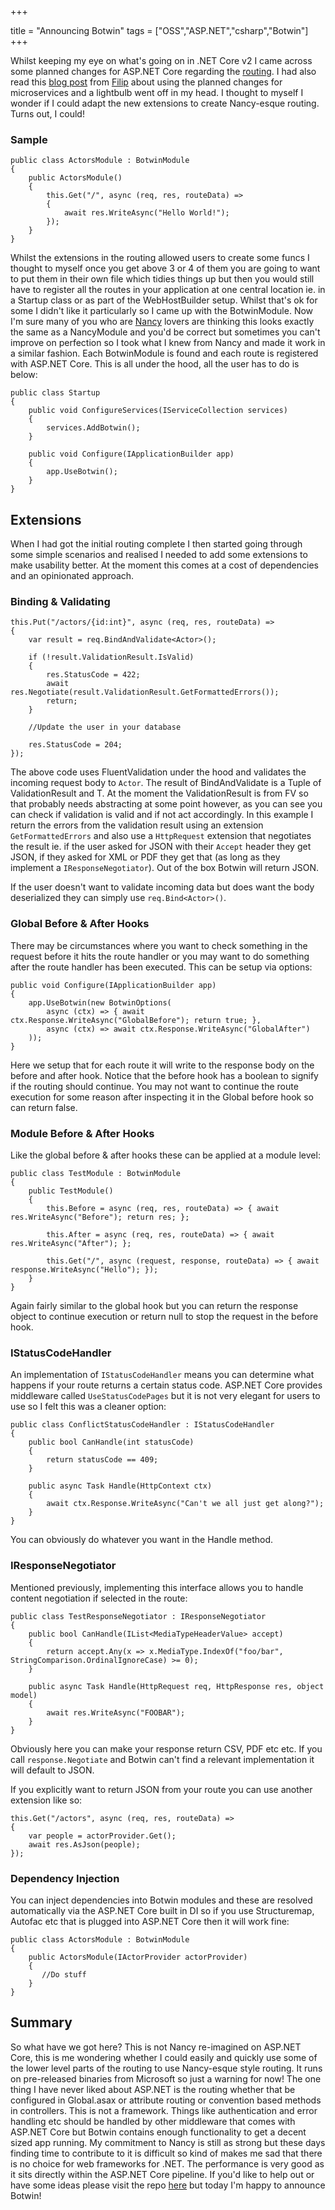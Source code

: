 +++

title = "Announcing Botwin"
tags = ["OSS","ASP.NET","csharp","Botwin"]
+++

Whilst keeping my eye on what's going on in .NET Core v2 I came across some planned changes for ASP.NET Core regarding the [routing](https://github.com/aspnet/Routing/blob/dev/src/Microsoft.AspNetCore.Routing/RequestDelegateRouteBuilderExtensions.cs).  I had also read this [blog post](https://www.strathweb.com/2017/01/building-microservices-with-asp-net-core-without-mvc/) from [Filip](https://twitter.com/filip_woj) about using the planned changes for microservices and a lightbulb went off in my head.  I thought to myself I wonder if I could adapt the new extensions to create Nancy-esque routing.  Turns out, I could!

### Sample  

    public class ActorsModule : BotwinModule
    {
        public ActorsModule()
        {
            this.Get("/", async (req, res, routeData) =>
            {
                await res.WriteAsync("Hello World!");
            });
        }
    }

<!--more-->
Whilst the extensions in the routing allowed users to create some funcs I thought to myself once you get above 3 or 4 of them you are going to want to put them in their own file which tidies things up but then you would still have to register all the routes in your application at one central location ie. in a Startup class or as part of the WebHostBuilder setup.  Whilst that's ok for some I didn't like it particularly so I came up with the BotwinModule.  Now I'm sure many of you who are [Nancy](http://nancyfx.org) lovers are thinking this looks exactly the same as a NancyModule and you'd be correct but sometimes you can't improve on perfection so I took what I knew from Nancy and made it work in a similar fashion.  Each BotwinModule is found and each route is registered with ASP.NET Core.  This is all under the hood, all the user has to do is below:


    public class Startup
    {
        public void ConfigureServices(IServiceCollection services)
        {
            services.AddBotwin();
        }

        public void Configure(IApplicationBuilder app)
        {
            app.UseBotwin();
        }
    }


## Extensions

When I had got the initial routing complete I then started going through some simple scenarios and realised I needed to add some extensions to make usability better.  At the moment this comes at a cost of dependencies and an opinionated approach.

### Binding & Validating


    this.Put("/actors/{id:int}", async (req, res, routeData) =>
    {
        var result = req.BindAndValidate<Actor>();

        if (!result.ValidationResult.IsValid)
        {
            res.StatusCode = 422;
            await res.Negotiate(result.ValidationResult.GetFormattedErrors());
            return;
        }

        //Update the user in your database

        res.StatusCode = 204;
    });


The above code uses FluentValidation under the hood and validates the incoming request body to `Actor`. The result of BindAndValidate is a Tuple of ValidationResult and T.  At the moment the ValidationResult is from FV so that probably needs abstracting at some point however, as you can see you can check if validation is valid and if not act accordingly.  In this example I return the errors from the validation result using an extension `GetFormattedErrors` and also use a `HttpRequest` extension that negotiates the result ie. if the user asked for JSON with their `Accept` header they get JSON, if they asked for XML or PDF they get that (as long as they implement a `IResponseNegotiator`). Out of the box Botwin will return JSON.

If the user doesn't want to validate incoming data but does want the body deserialized they can simply use `req.Bind<Actor>()`.

### Global Before & After Hooks

There may be circumstances where you want to check something in the request before it hits the route handler or you may want to do something after the route handler has been executed.  This can be setup via options:


    public void Configure(IApplicationBuilder app)
    {
        app.UseBotwin(new BotwinOptions(
            async (ctx) => { await ctx.Response.WriteAsync("GlobalBefore"); return true; }, 
            async (ctx) => await ctx.Response.WriteAsync("GlobalAfter")
        ));
    }


Here we setup that for each route it will write to the response body on the before and after hook.  Notice that the before hook has a boolean to signify if the routing should continue.  You may not want to continue the route execution for some reason after inspecting it in the Global before hook so can return false.


### Module Before & After Hooks

Like the global before & after hooks these can be applied at a module level:


    public class TestModule : BotwinModule
    {
    	public TestModule()
    	{
    		this.Before = async (req, res, routeData) => { await res.WriteAsync("Before"); return res; };
    		
    		this.After = async (req, res, routeData) => { await res.WriteAsync("After"); };
    		
    		this.Get("/", async (request, response, routeData) => { await response.WriteAsync("Hello"); });
    	}
    }


Again fairly similar to the global hook but you can return the response object to continue execution or return null to stop the request in the before hook.

### IStatusCodeHandler

An implementation of `IStatusCodeHandler` means you can determine what happens if your route returns a certain status code. ASP.NET Core provides middleware called `UseStatusCodePages` but it is not very elegant for users to use so I felt this was a cleaner option:


    public class ConflictStatusCodeHandler : IStatusCodeHandler
    {
    	public bool CanHandle(int statusCode)
    	{
    		return statusCode == 409;
    	}

    	public async Task Handle(HttpContext ctx)
    	{
    		await ctx.Response.WriteAsync("Can't we all just get along?");
    	}
    }


You can obviously do whatever you want in the Handle method.

### IResponseNegotiator

Mentioned previously, implementing this interface allows you to handle content negotiation if selected in the route:


    public class TestResponseNegotiator : IResponseNegotiator
    {
    	public bool CanHandle(IList<MediaTypeHeaderValue> accept)
    	{
    		return accept.Any(x => x.MediaType.IndexOf("foo/bar", StringComparison.OrdinalIgnoreCase) >= 0);
    	}

    	public async Task Handle(HttpRequest req, HttpResponse res, object model)
    	{
    		await res.WriteAsync("FOOBAR");
    	}
    }


Obviously here you can make your response return CSV, PDF etc etc.  If you call `response.Negotiate` and Botwin can't find a relevant implementation it will default to JSON.

If you explicitly want to return JSON from your route you can use another extension like so:


    this.Get("/actors", async (req, res, routeData) =>
    {
    	var people = actorProvider.Get();
    	await res.AsJson(people);
    });


### Dependency Injection

You can inject dependencies into Botwin modules and these are resolved automatically via the ASP.NET Core built in DI so if you use Structuremap, Autofac etc that is plugged into ASP.NET Core then it will work fine:


    public class ActorsModule : BotwinModule
    {
        public ActorsModule(IActorProvider actorProvider)
        {
           //Do stuff
        }
    }

## Summary

So what have we got here? This is not Nancy re-imagined on ASP.NET Core, this is me wondering whether I could easily and quickly use some of the lower level parts of the routing to use Nancy-esque style routing.  It runs on pre-released binaries from Microsoft so just a warning for now!  The one thing I have never liked about ASP.NET is the routing whether that be configured in Global.asax or attribute routing or convention based methods in controllers.  This is not a framework.  Things like authentication and error handling etc should be handled by other middleware that comes with ASP.NET Core but Botwin contains enough functionality to get a decent sized app running.  My commitment to Nancy is still as strong but these days finding time to contribute to it is difficult so kind of makes me sad that there is no choice for web frameworks for .NET.  The performance is very good as it sits directly within the ASP.NET Core pipeline.  If you'd like to help out or have some ideas please visit the repo [here](https://github.com/jchannon/Botwin) but today I'm happy to announce Botwin!
